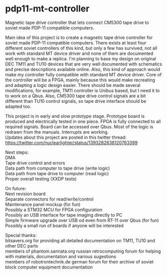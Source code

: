 # pdp11-mt-controller
Magnetic tape drive controller that lets connect CM5300 tape drive to soviet made PDP-11 compatible computers.

Main idea of this project is to create a magnetic tape drive controller for soviet made PDP-11 compatible computers. There exists at least four different soviet controllers of this kind, but only a few has survived, not all work with standard MT device driver and none of them are documented well enough to make a replica. I'm planning to base my design on original DEC TM11 and TU10 devices that are very well documented with schematics and precise descriptions available online. Also, this kind of approach would make my controller fully compatible with standard MT device driver. Core of the controller will be a FPGA, mainly because this would make recreating and adapting a logic design easier. There should be made several modifications, for example, TM11 controller is Unibus based, but I need it to to work on a Qbus. Also, CM5300 tape drive control signals are a bit different than TU10 control signals, so tape drive interface should be adapted too.

This project is in early and slow prototype stage. Prototype board is produced and electrically tested in one piece. FPGA is fully connected to all required signals. Board can be accessed over Qbus. Most of the logic is redrawn from the manuals. Interrupts are working.\
Updates about this project are posted in this twitter thread: https://twitter.com/nuclearlighter/status/1393282838120763399

Next steps:\
DMA\
Tape drive control and errors\
Data path from computer to tape drive (write logic)\
Data path from tape drive to computer (read logic)\
Proper overall testing (XXDP tests)

On future:\
Next revision board\
Separate connectors for read/write/control\
Maintenance panel mockup (for fun)\
Possibly a STM32 MCU for FPGA configuration\
Possibly an USB interface for tape imaging directly to PC\
Simple firmware upgrade over USB od even from RT-11 over Qbus (for fun)\
Possibly a small run of boards if anyone will be interested 

Special thanks:\
bitsavers.org for providing all detailed documentation on TM11, TU10 and other DEC parts\
members of phantom.sannata.org russian retrocomputing forum for helping with materials, documentation and various sugestions\
members of robotrontechnik.de german forum for their archive of soviet block computer equipment documentation
